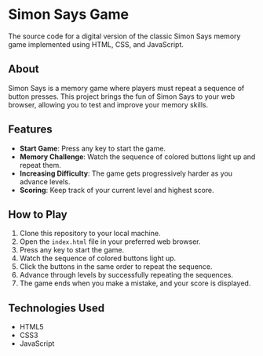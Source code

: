 # Simon Says Game

The source code for a digital version of the classic Simon Says memory game implemented using HTML, CSS, and JavaScript.

## About

Simon Says is a memory game where players must repeat a sequence of button presses. This project brings the fun of Simon Says to your web browser, allowing you to test and improve your memory skills.

## Features

- **Start Game**: Press any key to start the game.
- **Memory Challenge**: Watch the sequence of colored buttons light up and repeat them.
- **Increasing Difficulty**: The game gets progressively harder as you advance levels.
- **Scoring**: Keep track of your current level and highest score.

## How to Play

1. Clone this repository to your local machine.
2. Open the `index.html` file in your preferred web browser.
3. Press any key to start the game.
4. Watch the sequence of colored buttons light up.
5. Click the buttons in the same order to repeat the sequence.
6. Advance through levels by successfully repeating the sequences.
7. The game ends when you make a mistake, and your score is displayed.

## Technologies Used

- HTML5
- CSS3
- JavaScript